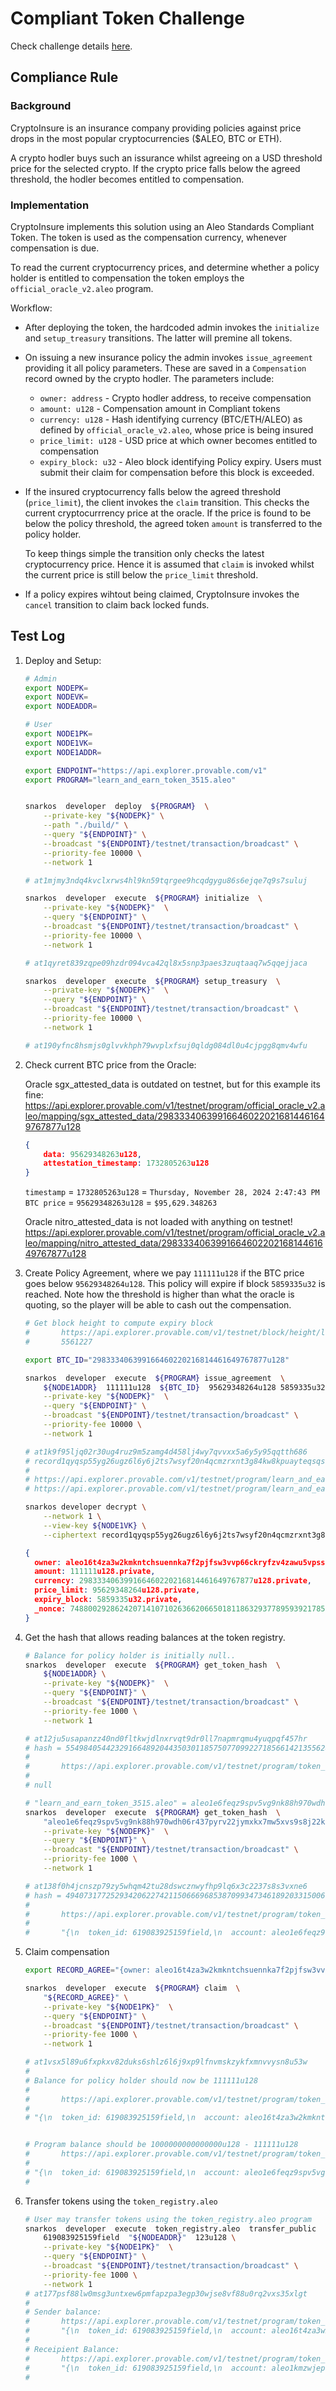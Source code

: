 # Compliant Token Challenge

Check challenge details [here](https://github.com/demox-labs/aleo-standard-programs/tree/workshop-compliant-token/compliant_token).


## Compliance Rule 

### Background

CryptoInsure is an insurance company providing policies against 
price drops in the most popular cryptocurrencies ($ALEO, BTC or ETH).

A crypto hodler buys such an issurance whilst agreeing on a USD threshold 
price for the selected crypto. If the crypto price falls below the agreed 
threshold, the hodler becomes entitled to compensation.

### Implementation

CryptoInsure implements this solution using an Aleo Standards Compliant 
Token. The token is used as the compensation currency, whenever compensation 
is due.

To read the current cryptocurrency prices, and determine whether a policy holder
is entitled to compensation the token employs the `official_oracle_v2.aleo` program.


Workflow:

* After deploying the token, the hardcoded admin invokes the 
`initialize` and `setup_treasury` transitions. The latter will 
premine all tokens.

* On issuing a new insurance policy the admin invokes `issue_agreement` 
providing it all policy parameters. These are saved in a `Compensation` 
record owned by the crypto hodler. The parameters include:

    * `owner: address` - Crypto hodler address, to receive compensation
    * `amount: u128` - Compensation amount in Compliant tokens
    * `currency: u128` - Hash identifying currency (BTC/ETH/ALEO) as defined by `official_oracle_v2.aleo`, whose price is being insured
    * `price_limit: u128` - USD price at which owner becomes entitled to compensation
    * `expiry_block: u32` - Aleo block identifying Policy expiry. Users must submit their claim for compensation before this block is exceeded.

* If the insured cryptocurrency falls below the agreed threshold (`price_limit`), the client invokes the `claim` transition. This checks the current cryptocurrrency price at the oracle. If the price is found to be below the policy threshold, the agreed token `amount` is transferred to the policy holder. 

    To keep things simple the transition only checks the latest cryptocurrency price. Hence it is assumed that `claim` is invoked whilst the current price is still below the `price_limit` threshold.


* If a policy expires wihtout being claimed, CryptoInsure invokes the `cancel` transition to claim back locked funds. 


## Test Log

1. Deploy and Setup:

    ```bash
    # Admin
    export NODEPK=
    export NODEVK=
    export NODEADDR=

    # User
    export NODE1PK=
    export NODE1VK=
    export NODE1ADDR=

    export ENDPOINT="https://api.explorer.provable.com/v1"
    export PROGRAM="learn_and_earn_token_3515.aleo"


    snarkos  developer  deploy  ${PROGRAM}  \
        --private-key "${NODEPK}" \
        --path "./build/" \
        --query "${ENDPOINT}" \
        --broadcast "${ENDPOINT}/testnet/transaction/broadcast" \
        --priority-fee 10000 \
        --network 1

    # at1mjmy3ndq4kvclxrws4hl9kn59tqrgee9hcqdgygu86s6ejqe7q9s7suluj

    snarkos  developer  execute  ${PROGRAM} initialize  \
        --private-key "${NODEPK}"  \
        --query "${ENDPOINT}" \
        --broadcast "${ENDPOINT}/testnet/transaction/broadcast" \
        --priority-fee 10000 \
        --network 1

    # at1qyret839zqpe09hzdr094vca42ql8x5snp3paes3zuqtaaq7w5qqejjaca

    snarkos  developer  execute  ${PROGRAM} setup_treasury  \
        --private-key "${NODEPK}"  \
        --query "${ENDPOINT}" \
        --broadcast "${ENDPOINT}/testnet/transaction/broadcast" \
        --priority-fee 10000 \
        --network 1

    # at190yfnc8hsmjs0glvvkhph79wvplxfsuj0qldg084dl0u4cjpgg8qmv4wfu
    ```

1. Check current BTC price from the Oracle: <BR /> 

    Oracle sgx_attested_data is outdated on testnet, but for this example its fine: <BR /> 
    https://api.explorer.provable.com/v1/testnet/program/official_oracle_v2.aleo/mapping/sgx_attested_data/298333406399166460220216814461649767877u128

    ```JSON
    {
        data: 95629348263u128,
        attestation_timestamp: 1732805263u128
    }
    ```

    `timestamp` = `1732805263u128` = `Thursday, November 28, 2024 2:47:43 PM` <BR />
    `BTC price` = `95629348263u128` = `$95,629.348263`

    Oracle nitro_attested_data is not loaded with anything on testnet! <BR /> 
    https://api.explorer.provable.com/v1/testnet/program/official_oracle_v2.aleo/mapping/nitro_attested_data/298333406399166460220216814461649767877u128


1. Create Policy Agreement, where we pay `111111u128` if the BTC price goes below `95629348264u128`. This policy will expire if block `5859335u32` is reached. Note how the threshold is higher than what the oracle is quoting, so the player will be able to cash out the compensation.

    ```BASH
    # Get block height to compute expiry block
    #       https://api.explorer.provable.com/v1/testnet/block/height/latest
    #       5561227

    export BTC_ID="298333406399166460220216814461649767877u128"

    snarkos  developer  execute  ${PROGRAM} issue_agreement  \
        ${NODE1ADDR}  111111u128  ${BTC_ID}  95629348264u128 5859335u32 \
        --private-key "${NODEPK}"  \
        --query "${ENDPOINT}" \
        --broadcast "${ENDPOINT}/testnet/transaction/broadcast" \
        --priority-fee 10000 \
        --network 1

    # at1k9f95ljq02r30ug4ruz9m5zamg4d458lj4wy7qvvxx5a6y5y95qqtth686
    # record1qyqsp55yg26ugz6l6y6j2ts7wsyf20n4qcmzrxnt3g84kw8kpuayteqsqsrxzmt0w4h8ggcqqgqsppnnwsmn0xmtcqmm5etmqk8dncp3y5y204t0ztksxn5trgme7zqqpp3h2unjv4hxx7frqqpqzqq8urrcncsccmzp2ue7q4jglm4khu0qvder5v0ars5nva5makeepg9hqunfvdj47mrfd45hggcqqgqsqw0dzdxdxt6slzhtw4zlfxd0zkfqhnmgr9xd0yas8m7kf3s034syp3jhsurfwfu47cnvda3kkgcqqgqsphlz57q34r59p6weaaxalndcptvhusgrmkwee0ztyfvyvg2g5rcg3ax9wekay3zr0eqruvhyf6vgq9th0zmnq55nvkjna5erzwg03cgquf8wqp
    # 
    # https://api.explorer.provable.com/v1/testnet/program/learn_and_earn_token_3515.aleo/mapping/expiry_schedule/5859335u32
    # https://api.explorer.provable.com/v1/testnet/program/learn_and_earn_token_3515.aleo/mapping/total_committed/0u8

    snarkos developer decrypt \
        --network 1 \
        --view-key ${NODE1VK} \
        --ciphertext record1qyqsp55yg26ugz6l6y6j2ts7wsyf20n4qcmzrxnt3g84kw8kpuayteqsqsrxzmt0w4h8ggcqqgqsppnnwsmn0xmtcqmm5etmqk8dncp3y5y204t0ztksxn5trgme7zqqpp3h2unjv4hxx7frqqpqzqq8urrcncsccmzp2ue7q4jglm4khu0qvder5v0ars5nva5makeepg9hqunfvdj47mrfd45hggcqqgqsqw0dzdxdxt6slzhtw4zlfxd0zkfqhnmgr9xd0yas8m7kf3s034syp3jhsurfwfu47cnvda3kkgcqqgqsphlz57q34r59p6weaaxalndcptvhusgrmkwee0ztyfvyvg2g5rcg3ax9wekay3zr0eqruvhyf6vgq9th0zmnq55nvkjna5erzwg03cgquf8wqp
    ```
    ```JSON
    {
      owner: aleo16t4za3w2kmkntchsuennka7f2pjfsw3vvp66ckryfzv4zawu5vpss56rrz.private,
      amount: 111111u128.private,
      currency: 298333406399166460220216814461649767877u128.private,
      price_limit: 95629348264u128.private,
      expiry_block: 5859335u32.private,
      _nonce: 7488002928624207141071026366206650181186329377895939217850006604916733725839group.public
    }
    ```

1. Get the hash that allows reading balances at the token registry.

    ```BASH
    # Balance for policy holder is initially null..
    snarkos  developer  execute  ${PROGRAM} get_token_hash  \
        ${NODE1ADDR} \
        --private-key "${NODEPK}"  \
        --query "${ENDPOINT}" \
        --broadcast "${ENDPOINT}/testnet/transaction/broadcast" \
        --priority-fee 1000 \
        --network 1

    # at12ju5usapanzz40nd0fltkwjdlnxrvqt9dr0ll7napmrqmu4yuqpqf457hr
    # hash = 5549840544232916648920443503011857507709922718566142135562848179158375427711field
    # 
    #       https://api.explorer.provable.com/v1/testnet/program/token_registry.aleo/mapping/authorized_balances/5549840544232916648920443503011857507709922718566142135562848179158375427711field
    # 
    # null

    # "learn_and_earn_token_3515.aleo" = aleo1e6feqz9spv5vg9nk88h970wdh06r437pyrv22jymxkx7mw5xvs9s8j22kl
    snarkos  developer  execute  ${PROGRAM} get_token_hash  \
        "aleo1e6feqz9spv5vg9nk88h970wdh06r437pyrv22jymxkx7mw5xvs9s8j22kl" \
        --private-key "${NODEPK}"  \
        --query "${ENDPOINT}" \
        --broadcast "${ENDPOINT}/testnet/transaction/broadcast" \
        --priority-fee 1000 \
        --network 1

    # at138f0h4jcnszp79zy5whqm42tu28dswcznwyfhp9lq6x3c2237s8s3vxne6
    # hash = 4940731772529342062274211506669685387099347346189203315006147522262734483685field
    # 
    #       https://api.explorer.provable.com/v1/testnet/program/token_registry.aleo/mapping/authorized_balances/4940731772529342062274211506669685387099347346189203315006147522262734483685field
    # 
    #       "{\n  token_id: 619083925159field,\n  account: aleo1e6feqz9spv5vg9nk88h970wdh06r437pyrv22jymxkx7mw5xvs9s8j22kl,\n  balance: 1000000000000000u128,\n  authorized_until: 4294967295u32\n}"
    ```

1. Claim compensation

    ```BASH
    export RECORD_AGREE="{owner: aleo16t4za3w2kmkntchsuennka7f2pjfsw3vvp66ckryfzv4zawu5vpss56rrz.private, amount: 111111u128.private, currency: 298333406399166460220216814461649767877u128.private, price_limit: 95629348264u128.private, expiry_block: 5859335u32.private, _nonce: 7488002928624207141071026366206650181186329377895939217850006604916733725839group.public}"

    snarkos  developer  execute  ${PROGRAM} claim  \
        "${RECORD_AGREE}" \
        --private-key "${NODE1PK}"  \
        --query "${ENDPOINT}" \
        --broadcast "${ENDPOINT}/testnet/transaction/broadcast" \
        --priority-fee 1000 \
        --network 1

    # at1vsx5l89u6fxpkxv82duks6shlz6l6j9xp9lfnvmskzykfxmnvvysn8u53w
    # 
    # Balance for policy holder should now be 111111u128
    # 
    #       https://api.explorer.provable.com/v1/testnet/program/token_registry.aleo/mapping/authorized_balances/5549840544232916648920443503011857507709922718566142135562848179158375427711field
    # 
    # "{\n  token_id: 619083925159field,\n  account: aleo16t4za3w2kmkntchsuennka7f2pjfsw3vvp66ckryfzv4zawu5vpss56rrz,\n  balance: 111111u128,\n  authorized_until: 4294967295u32\n}"


    # Program balance should be 1000000000000000u128 - 111111u128
    #       https://api.explorer.provable.com/v1/testnet/program/token_registry.aleo/mapping/authorized_balances/4940731772529342062274211506669685387099347346189203315006147522262734483685field
    # 
    # "{\n  token_id: 619083925159field,\n  account: aleo1e6feqz9spv5vg9nk88h970wdh06r437pyrv22jymxkx7mw5xvs9s8j22kl,\n  balance: 999999999888889u128,\n  authorized_until: 4294967295u32\n}"
    # 
    ```

1. Transfer tokens using the `token_registry.aleo`
    ```BASH
    # User may transfer tokens using the token_registry.aleo program
    snarkos  developer  execute  token_registry.aleo  transfer_public  \
        619083925159field  "${NODEADDR}"  123u128 \
        --private-key "${NODE1PK}"  \
        --query "${ENDPOINT}" \
        --broadcast "${ENDPOINT}/testnet/transaction/broadcast" \
        --priority-fee 1000 \
        --network 1
    # at177psf88lw0msg3untxew6pmfapzpa3egp30wjse8vf88u0rq2vxs35xlgt
    # 
    # Sender balance:
    #       https://api.explorer.provable.com/v1/testnet/program/token_registry.aleo/mapping/authorized_balances/5549840544232916648920443503011857507709922718566142135562848179158375427711field
    #       "{\n  token_id: 619083925159field,\n  account: aleo16t4za3w2kmkntchsuennka7f2pjfsw3vvp66ckryfzv4zawu5vpss56rrz,\n  balance: 110988u128,\n  authorized_until: 4294967295u32\n}"
    # 
    # Receipient Balance:
    #       https://api.explorer.provable.com/v1/testnet/program/token_registry.aleo/mapping/authorized_balances/6487637713846189652905257029109780742128244515945629668883087315677180266771field
    #       "{\n  token_id: 619083925159field,\n  account: aleo1kmzwjeprmskjvhyjtmevq9fkanda57fn0af9fpe7830psw59dvrskmmdaj,\n  balance: 123u128,\n  authorized_until: 4294967295u32\n}"
    # 
    ```